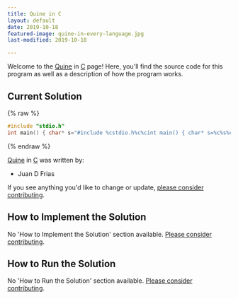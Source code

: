 ```yaml
---
title: Quine in C
layout: default
date: 2019-10-18
featured-image: quine-in-every-language.jpg
last-modified: 2019-10-18

---
```


Welcome to the [Quine](https://rzuckerm.github.io/sample-programs-website-copy/projects/quine) in [C](https://rzuckerm.github.io/sample-programs-website-copy/languages/c) page! Here, you'll find the source code for this program as well as a description of how the program works.

## Current Solution

{% raw %}

```c
#include "stdio.h"
int main() { char* s="#include %cstdio.h%c%cint main() { char* s=%c%s%c; printf(s,34,34,10,34,s,34,10); return 0; }%c"; printf(s,34,34,10,34,s,34,10); return 0; }
```

{% endraw %}

[Quine](https://rzuckerm.github.io/sample-programs-website-copy/projects/quine) in [C](https://rzuckerm.github.io/sample-programs-website-copy/languages/c) was written by:

- Juan D Frias

If you see anything you'd like to change or update, [please consider contributing](https://github.com/TheRenegadeCoder/sample-programs).

## How to Implement the Solution

No 'How to Implement the Solution' section available. [Please consider contributing](https://github.com/TheRenegadeCoder/sample-programs-website).

## How to Run the Solution

No 'How to Run the Solution' section available. [Please consider contributing](https://github.com/TheRenegadeCoder/sample-programs-website).
